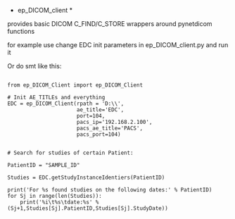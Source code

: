 * ep_DICOM_client *

provides basic DICOM C_FIND/C_STORE wrappers around pynetdicom functions

for example use change EDC init parameters in ep_DICOM_client.py and run it

Or do smt like this:
~~~~

from ep_DICOM_Client import ep_DICOM_Client

# Init AE_TITLEs and everything
EDC = ep_DICOM_Client(rpath = 'D:\\', 
                      ae_title='EDC', 
                      port=104, 
                      pacs_ip='192.168.2.100',
                      pacs_ae_title='PACS', 
                      pacs_port=104)


# Search for studies of certain Patient:

PatientID = "SAMPLE_ID"

Studies = EDC.getStudyInstanceIdentiers(PatientID)

print('For %s found studies on the following dates:' % PatientID)
for Sj in range(len(Studies)):
    print('%i\t%s\tdate:%s' % (Sj+1,Studies[Sj].PatientID,Studies[Sj].StudyDate))

                  
~~~~                      